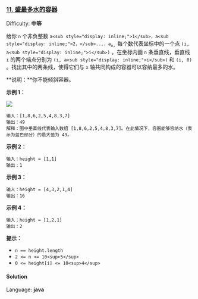 ### [11\. 盛最多水的容器](https://leetcode-cn.com/problems/container-with-most-water/)

Difficulty: **中等**


给你 `n` 个非负整数 `a<sub style="display: inline;">1</sub>，a<sub style="display: inline;">2，</sub>...，a`<sub style="display: inline;">`n`，</sub>每个数代表坐标中的一个点 `(i, a<sub style="display: inline;">i</sub>)` 。在坐标内画 `n` 条垂直线，垂直线 `i` 的两个端点分别为 `(i, a<sub style="display: inline;">i</sub>)` 和 `(i, 0)` 。找出其中的两条线，使得它们与 `x` 轴共同构成的容器可以容纳最多的水。

**说明：**你不能倾斜容器。

**示例 1：**

![](https://aliyun-lc-upload.oss-cn-hangzhou.aliyuncs.com/aliyun-lc-upload/uploads/2018/07/25/question_11.jpg)

```
输入：[1,8,6,2,5,4,8,3,7]
输出：49 
解释：图中垂直线代表输入数组 [1,8,6,2,5,4,8,3,7]。在此情况下，容器能够容纳水（表示为蓝色部分）的最大值为 49。
```

**示例 2：**

```
输入：height = [1,1]
输出：1
```

**示例 3：**

```
输入：height = [4,3,2,1,4]
输出：16
```

**示例 4：**

```
输入：height = [1,2,1]
输出：2
```

**提示：**

*   `n == height.length`
*   `2 <= n <= 10<sup>5</sup>`
*   `0 <= height[i] <= 10<sup>4</sup>`

#### Solution

Language: **java**

```java

```